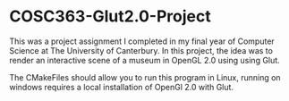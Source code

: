 # COSC363-Glut2.0-Project

This was a project assignment I completed in my final year of Computer Science at The University of Canterbury.
In this project, the idea was to render an interactive scene of a museum in OpenGL 2.0 using using Glut.

The CMakeFiles should allow you to run this program in Linux, running on windows requires a local installation of OpenGl 2.0 with Glut. 
